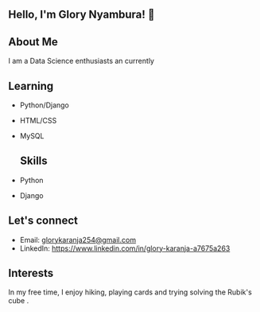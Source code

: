 ## Hello, I'm Glory Nyambura! 👋

## About Me
I am a Data Science enthusiasts an currently 

## Learning

- Python/Django 
- HTML/CSS
- MySQL

  ## Skills
- Python <i class="fab fa-python"></i>
- Django <i class="fab fa-django"></i>

## Let's connect 
- Email: glorykaranja254@gmail.com
- LinkedIn: https://www.linkedin.com/in/glory-karanja-a7675a263

## Interests
In my free time, I enjoy hiking, playing cards and trying solving the Rubik's cube .
